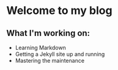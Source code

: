 # Welcome to my blog

## What I'm working on:
- Learning Markdown
- Getting a Jekyll site up and running
- Mastering the maintenance
